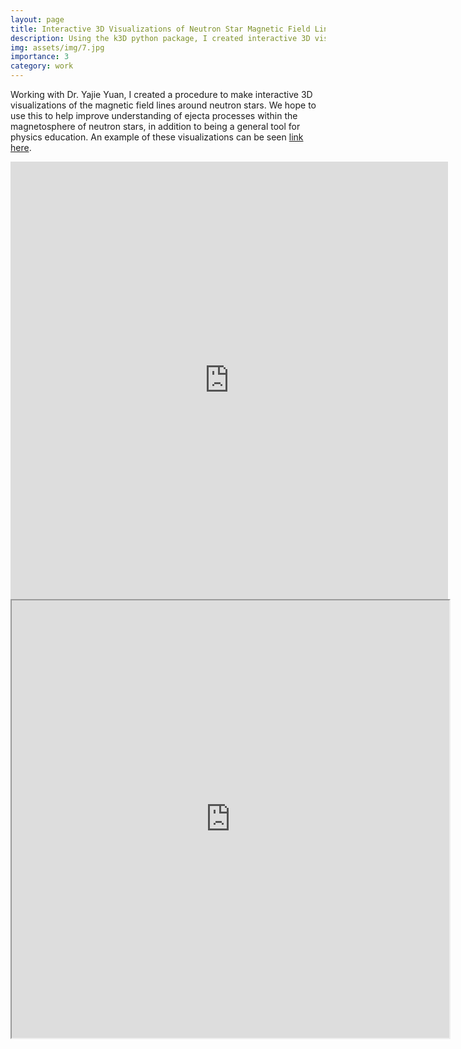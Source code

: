 ```yaml
---
layout: page
title: Interactive 3D Visualizations of Neutron Star Magnetic Field Lines
description: Using the k3D python package, I created interactive 3D visualizations of the magnetic field lines from Dr. Yajie Yuan's neutron star simulations.
img: assets/img/7.jpg
importance: 3
category: work
---
```

Working with Dr. Yajie Yuan, I created a procedure to make interactive 3D visualizations of the magnetic field lines around neutron stars. We hope to use this to help improve understanding of ejecta processes within the magnetosphere of neutron stars, in addition to being a general tool for physics education. An example of these visualizations can be seen <a href="https://thomas-03.github.io/NeutronStarVisualization/">link here</a>.

<embed src="https://thomas-03.github.io/NeutronStarVisualization/" type="text/html" height="700px" width="700"/> 

<iframe src="https://thomas-03.github.io/NeutronStarVisualization/" width="700" height="700"> 
    Your browser does not support iframes. 
</iframe> 
